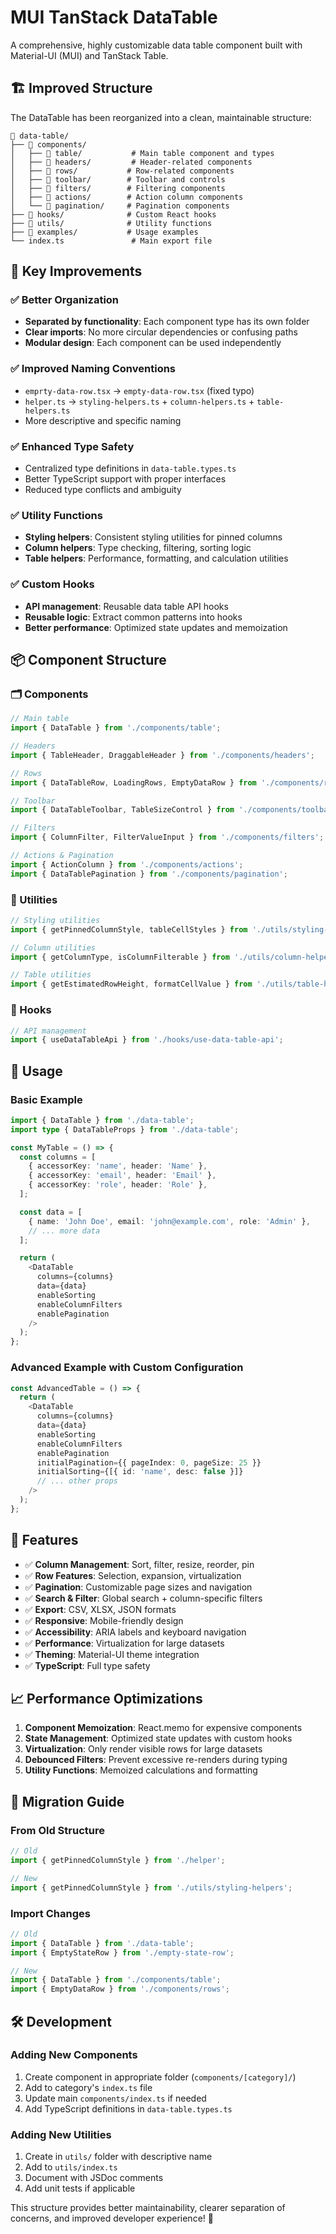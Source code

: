 # MUI TanStack DataTable

A comprehensive, highly customizable data table component built with Material-UI (MUI) and TanStack Table.

## 🏗️ Improved Structure

The DataTable has been reorganized into a clean, maintainable structure:

```
📁 data-table/
├── 📁 components/
│   ├── 📁 table/           # Main table component and types
│   ├── 📁 headers/         # Header-related components
│   ├── 📁 rows/           # Row-related components
│   ├── 📁 toolbar/        # Toolbar and controls
│   ├── 📁 filters/        # Filtering components
│   ├── 📁 actions/        # Action column components
│   └── 📁 pagination/     # Pagination components
├── 📁 hooks/              # Custom React hooks
├── 📁 utils/              # Utility functions
├── 📁 examples/           # Usage examples
└── index.ts               # Main export file
```

## 🎯 Key Improvements

### ✅ **Better Organization**
- **Separated by functionality**: Each component type has its own folder
- **Clear imports**: No more circular dependencies or confusing paths
- **Modular design**: Each component can be used independently

### ✅ **Improved Naming Conventions**
- `emprty-data-row.tsx` → `empty-data-row.tsx` (fixed typo)
- `helper.ts` → `styling-helpers.ts` + `column-helpers.ts` + `table-helpers.ts`
- More descriptive and specific naming

### ✅ **Enhanced Type Safety**
- Centralized type definitions in `data-table.types.ts`
- Better TypeScript support with proper interfaces
- Reduced type conflicts and ambiguity

### ✅ **Utility Functions**
- **Styling helpers**: Consistent styling utilities for pinned columns
- **Column helpers**: Type checking, filtering, sorting logic
- **Table helpers**: Performance, formatting, and calculation utilities

### ✅ **Custom Hooks**
- **API management**: Reusable data table API hooks
- **Reusable logic**: Extract common patterns into hooks  
- **Better performance**: Optimized state updates and memoization

## 📦 Component Structure

### 🗂️ Components
```typescript
// Main table
import { DataTable } from './components/table';

// Headers
import { TableHeader, DraggableHeader } from './components/headers';

// Rows
import { DataTableRow, LoadingRows, EmptyDataRow } from './components/rows';

// Toolbar
import { DataTableToolbar, TableSizeControl } from './components/toolbar';

// Filters
import { ColumnFilter, FilterValueInput } from './components/filters';

// Actions & Pagination
import { ActionColumn } from './components/actions';
import { DataTablePagination } from './components/pagination';
```

### 🔧 Utilities
```typescript
// Styling utilities
import { getPinnedColumnStyle, tableCellStyles } from './utils/styling-helpers';

// Column utilities
import { getColumnType, isColumnFilterable } from './utils/column-helpers';

// Table utilities
import { getEstimatedRowHeight, formatCellValue } from './utils/table-helpers';
```

### 🎣 Hooks
```typescript
// API management
import { useDataTableApi } from './hooks/use-data-table-api';
```

## 🚀 Usage

### Basic Example
```typescript
import { DataTable } from './data-table';
import type { DataTableProps } from './data-table';

const MyTable = () => {
  const columns = [
    { accessorKey: 'name', header: 'Name' },
    { accessorKey: 'email', header: 'Email' },
    { accessorKey: 'role', header: 'Role' },
  ];

  const data = [
    { name: 'John Doe', email: 'john@example.com', role: 'Admin' },
    // ... more data
  ];

  return (
    <DataTable
      columns={columns}
      data={data}
      enableSorting
      enableColumnFilters
      enablePagination
    />
  );
};
```

### Advanced Example with Custom Configuration
```typescript
const AdvancedTable = () => {
  return (
    <DataTable
      columns={columns}
      data={data}
      enableSorting
      enableColumnFilters
      enablePagination
      initialPagination={{ pageIndex: 0, pageSize: 25 }}
      initialSorting={[{ id: 'name', desc: false }]}
      // ... other props
    />
  );
};
```

## 🎨 Features

- ✅ **Column Management**: Sort, filter, resize, reorder, pin
- ✅ **Row Features**: Selection, expansion, virtualization
- ✅ **Pagination**: Customizable page sizes and navigation
- ✅ **Search & Filter**: Global search + column-specific filters
- ✅ **Export**: CSV, XLSX, JSON formats
- ✅ **Responsive**: Mobile-friendly design
- ✅ **Accessibility**: ARIA labels and keyboard navigation
- ✅ **Performance**: Virtualization for large datasets
- ✅ **Theming**: Material-UI theme integration
- ✅ **TypeScript**: Full type safety

## 📈 Performance Optimizations

1. **Component Memoization**: React.memo for expensive components
2. **State Management**: Optimized state updates with custom hooks
3. **Virtualization**: Only render visible rows for large datasets
4. **Debounced Filters**: Prevent excessive re-renders during typing
5. **Utility Functions**: Memoized calculations and formatting

## 🔄 Migration Guide

### From Old Structure
```typescript
// Old
import { getPinnedColumnStyle } from './helper';

// New
import { getPinnedColumnStyle } from './utils/styling-helpers';
```

### Import Changes
```typescript
// Old
import { DataTable } from './data-table';
import { EmptyStateRow } from './empty-state-row';

// New
import { DataTable } from './components/table';
import { EmptyDataRow } from './components/rows';
```

## 🛠️ Development

### Adding New Components
1. Create component in appropriate folder (`components/[category]/`)
2. Add to category's `index.ts` file
3. Update main `components/index.ts` if needed
4. Add TypeScript definitions in `data-table.types.ts`

### Adding New Utilities
1. Create in `utils/` folder with descriptive name
2. Add to `utils/index.ts`
3. Document with JSDoc comments
4. Add unit tests if applicable

This structure provides better maintainability, clearer separation of concerns, and improved developer experience! 🎉
